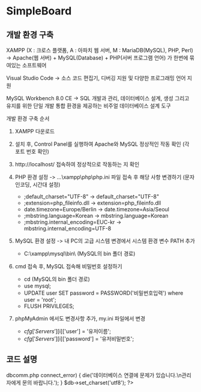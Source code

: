 # SimpleBoard

## 개발 환경 구축
XAMPP (X : 크로스 플랫폼, A : 아파치 웹 서버, M : MariaDB(MySQL), PHP, Perl)
-> Apache(웹 서버) + MySQL(Database) + PHP(서버 프로그램 언어) 가 한번에 묶여있는 소프트웨어

Visual Studio Code 
-> 소스 코드 편집기, 디버깅 지원 및 다양한 프로그래밍 언어 지원 

MySQL Workbench 8.0 CE
-> SQL 개발과 관리, 데이터베이스 설계, 생성 그리고 유지를 위한 단일 개발 통합 환경을 제공하는 비주얼 데이터베이스 설계 도구

개발 환경 구축 순서
1. XAMPP 다운로드 
2. 설치 후, Control Panel를 실행하여 Apache와 MySQL 정상적인 작동 확인 (각 포트 번호 확인)
3. http://localhost/ 접속하여 정상적으로 작동하는 지 확인
4. PHP 환경 설정 -> ...\xampp\php\php.ini 파일 접속 후 해당 사항 변경하기 (문자 인코딩, 시간대 설정)

	- ;default_charset="UTF-8" -> default_charset="UTF-8"
	- ;extension=php_fileinfo.dll -> extension=php_fileinfo.dll
	- date.timezone=Europe/Berlin -> date.timezone=Asia/Seoul
	- ;mbstring.language=Korean -> mbstring.language=Korean
	- ;mbstring.internal_encoding=EUC-kr -> mbstring.internal_encoding=UTF-8

5. MySQL 환경 설정 -> 내 PC의 고급 시스템 변경에서 시스템 환경 변수 PATH 추가

	- C:\xampp\mysql\bin\ (MySQL의 bin 폴더 경로)

6. cmd 접속 후, MySQL 접속해 비밀번호 설정하기

	- cd (MySQL의 bin 폴더 경로)
	- use mysql;
	- UPDATE user SET password = PASSWORD('비밀번호입력') where user = 'root';
	- FLUSH PRIVILEGES;

7. phpMyAdmin 에서도 변경사항 추가, my.ini 파일에서 변경

	- $cfg['Servers'][$i]['user'] = '유저이름';
	- $cfg['Servers'][$i]['password'] = '유저비밀번호';

## 코드 설명
dbcomm.php
	  <?php
	    $db = new mysqli('localhost', 'root', 'mylee1', 'testdb');
		  if($db->connect_error) {
			  die('데이터베이스 연결에 문제가 있습니다.\n관리자에게 문의 바랍니다.');
		  }
		  $db->set_charset('utf8');
	  ?>



